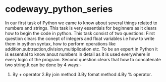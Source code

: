 # codewayy_python_series
In our first task of Python we came to know about several things related to numbers and strings.
This task is very essentials for beginners as it clears how to  begin the code in python.
This task consist of two questions:
First question clears the conept of integers and float variables i.e how to write them in python syntax, how to perform operations like addition,subtraction,division,multiplication etc.
To be an expert in Python it is essential to know anout numbers in detail as it is used everywhere in every logic of the program.
Second question clears that how to concatenate two string.It can be done by 4 ways:-
1. By + operator
2.By join method
3.By fomat method
4.By % operator.
